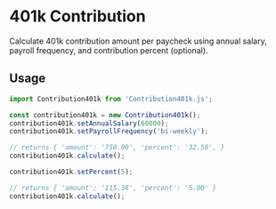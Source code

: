 # 401k Contribution
Calculate 401k contribution amount per paycheck using annual salary, payroll frequency, and contribution percent (optional).

## Usage
```javascript
import Contribution401k from 'Contribution401k.js';

const contribution401k = new Contribution401k();
contribution401k.setAnnualSalary(60000);
contribution401k.setPayrollFrequency('bi-weekly');

// returns { 'amount': '750.00', 'percent': '32.50', }
contribution401k.calculate();

contribution401k.setPercent(5);

// returns { 'amount': '115.38', 'percent': '5.00' }
contribution401k.calculate();
```